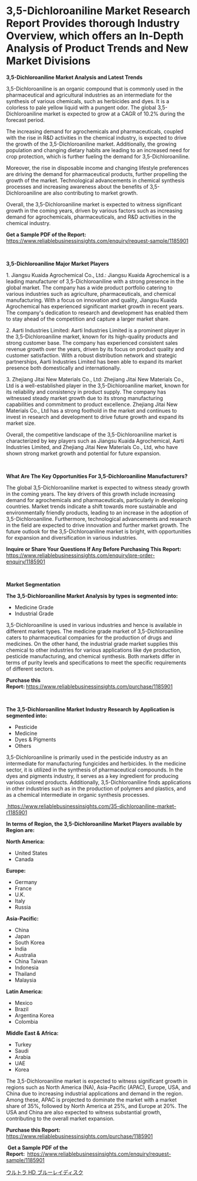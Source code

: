 <p><h1>3,5-Dichloroaniline Market Research Report Provides thorough Industry Overview, which offers an In-Depth Analysis of Product Trends and New Market Divisions</h1></p><p><strong>3,5-Dichloroaniline Market Analysis and Latest Trends</strong></p>
<p><p>3,5-Dichloroaniline is an organic compound that is commonly used in the pharmaceutical and agricultural industries as an intermediate for the synthesis of various chemicals, such as herbicides and dyes. It is a colorless to pale yellow liquid with a pungent odor. The global 3,5-Dichloroaniline market is expected to grow at a CAGR of 10.2% during the forecast period.</p><p>The increasing demand for agrochemicals and pharmaceuticals, coupled with the rise in R&D activities in the chemical industry, is expected to drive the growth of the 3,5-Dichloroaniline market. Additionally, the growing population and changing dietary habits are leading to an increased need for crop protection, which is further fueling the demand for 3,5-Dichloroaniline.</p><p>Moreover, the rise in disposable income and changing lifestyle preferences are driving the demand for pharmaceutical products, further propelling the growth of the market. Technological advancements in chemical synthesis processes and increasing awareness about the benefits of 3,5-Dichloroaniline are also contributing to market growth.</p><p>Overall, the 3,5-Dichloroaniline market is expected to witness significant growth in the coming years, driven by various factors such as increasing demand for agrochemicals, pharmaceuticals, and R&D activities in the chemical industry.</p></p>
<p><strong>Get a Sample PDF of the Report:&nbsp;</strong> <a href="https://www.reliablebusinessinsights.com/enquiry/request-sample/1185901">https://www.reliablebusinessinsights.com/enquiry/request-sample/1185901</a></p>
<p>&nbsp;</p>
<p><strong>3,5-Dichloroaniline Major Market Players</strong></p>
<p><p>1. Jiangsu Kuaida Agrochemical Co., Ltd.: Jiangsu Kuaida Agrochemical is a leading manufacturer of 3,5-Dichloroaniline with a strong presence in the global market. The company has a wide product portfolio catering to various industries such as agriculture, pharmaceuticals, and chemical manufacturing. With a focus on innovation and quality, Jiangsu Kuaida Agrochemical has experienced significant market growth in recent years. The company's dedication to research and development has enabled them to stay ahead of the competition and capture a larger market share.</p><p>2. Aarti Industries Limited: Aarti Industries Limited is a prominent player in the 3,5-Dichloroaniline market, known for its high-quality products and strong customer base. The company has experienced consistent sales revenue growth over the years, driven by its focus on product quality and customer satisfaction. With a robust distribution network and strategic partnerships, Aarti Industries Limited has been able to expand its market presence both domestically and internationally.</p><p>3. Zhejiang Jitai New Materials Co., Ltd: Zhejiang Jitai New Materials Co., Ltd is a well-established player in the 3,5-Dichloroaniline market, known for its reliability and consistency in product supply. The company has witnessed steady market growth due to its strong manufacturing capabilities and commitment to product excellence. Zhejiang Jitai New Materials Co., Ltd has a strong foothold in the market and continues to invest in research and development to drive future growth and expand its market size.</p><p>Overall, the competitive landscape of the 3,5-Dichloroaniline market is characterized by key players such as Jiangsu Kuaida Agrochemical, Aarti Industries Limited, and Zhejiang Jitai New Materials Co., Ltd, who have shown strong market growth and potential for future expansion.</p></p>
<p>&nbsp;</p>
<p><strong>What Are The Key Opportunities For 3,5-Dichloroaniline Manufacturers?</strong></p>
<p><p>The global 3,5-Dichloroaniline market is expected to witness steady growth in the coming years. The key drivers of this growth include increasing demand for agrochemicals and pharmaceuticals, particularly in developing countries. Market trends indicate a shift towards more sustainable and environmentally friendly products, leading to an increase in the adoption of 3,5-Dichloroaniline. Furthermore, technological advancements and research in the field are expected to drive innovation and further market growth. The future outlook for the 3,5-Dichloroaniline market is bright, with opportunities for expansion and diversification in various industries.</p></p>
<p><strong>Inquire or Share Your Questions If Any Before Purchasing This Report:</strong> <a href="https://www.reliablebusinessinsights.com/enquiry/pre-order-enquiry/1185901">https://www.reliablebusinessinsights.com/enquiry/pre-order-enquiry/1185901</a></p>
<p>&nbsp;</p>
<p><strong>Market Segmentation</strong></p>
<p><strong>The 3,5-Dichloroaniline Market Analysis by types is segmented into:</strong></p>
<p><ul><li>Medicine Grade</li><li>Industrial Grade</li></ul></p>
<p><p>3,5-Dichloroaniline is used in various industries and hence is available in different market types. The medicine grade market of 3,5-Dichloroaniline caters to pharmaceutical companies for the production of drugs and medicines. On the other hand, the industrial grade market supplies this chemical to other industries for various applications like dye production, pesticide manufacturing, and chemical synthesis. Both markets differ in terms of purity levels and specifications to meet the specific requirements of different sectors.</p></p>
<p><strong>Purchase this Report:&nbsp;</strong><a href="https://www.reliablebusinessinsights.com/purchase/1185901">https://www.reliablebusinessinsights.com/purchase/1185901</a></p>
<p>&nbsp;</p>
<p><strong>The 3,5-Dichloroaniline Market Industry Research by Application is segmented into:</strong></p>
<p><ul><li>Pesticide</li><li>Medicine</li><li>Dyes & Pigments</li><li>Others</li></ul></p>
<p><p>3,5-Dichloroaniline is primarily used in the pesticide industry as an intermediate for manufacturing fungicides and herbicides. In the medicine sector, it is utilized in the synthesis of pharmaceutical compounds. In the dyes and pigments industry, it serves as a key ingredient for producing various colored products. Additionally, 3,5-Dichloroaniline finds applications in other industries such as in the production of polymers and plastics, and as a chemical intermediate in organic synthesis processes.</p></p>
<p><a href="https://www.reliablebusinessinsights.com/35-dichloroaniline-market-r1185901">&nbsp;https://www.reliablebusinessinsights.com/35-dichloroaniline-market-r1185901</a></p>
<p><strong>In terms of Region, the 3,5-Dichloroaniline Market Players available by Region are:</strong></p>
<p>
    <p> <strong> North America: </strong>
        <ul>
            <li>United States</li>
            <li>Canada</li>
        </ul>
        </p> 
    <p> <strong> Europe: </strong>
        <ul>
            <li>Germany</li>
            <li>France</li>
            <li>U.K.</li>
            <li>Italy</li>
            <li>Russia</li>
        </ul>
        </p> 
    <p> <strong> Asia-Pacific: </strong>
        <ul>
            <li>China</li>
            <li>Japan</li>
            <li>South Korea</li>
            <li>India</li>
            <li>Australia</li>
            <li>China Taiwan</li>
            <li>Indonesia</li>
            <li>Thailand</li>
            <li>Malaysia</li>
        </ul>
        </p> 
    <p> <strong> Latin America: </strong>
        <ul>
            <li>Mexico</li>
            <li>Brazil</li>
            <li>Argentina Korea</li>
            <li>Colombia</li>
        </ul>
        </p> 
    <p> <strong> Middle East & Africa: </strong>
        <ul>
            <li>Turkey</li>
            <li>Saudi</li>
            <li>Arabia</li>
            <li>UAE</li>
            <li>Korea</li>
        </ul>
    </p>
    </p>
<p><p>The 3,5-Dichloroaniline market is expected to witness significant growth in regions such as North America (NA), Asia-Pacific (APAC), Europe, USA, and China due to increasing industrial applications and demand in the region. Among these, APAC is projected to dominate the market with a market share of 35%, followed by North America at 25%, and Europe at 20%. The USA and China are also expected to witness substantial growth, contributing to the overall market expansion.</p></p>
<p><strong>Purchase this Report: </strong><a href="https://www.reliablebusinessinsights.com/purchase/1185901">https://www.reliablebusinessinsights.com/purchase/1185901</a></p>
<p>&nbsp;<strong>Get a Sample PDF of the Report:&nbsp;&nbsp;</strong><a href="https://www.reliablebusinessinsights.com/enquiry/request-sample/1185901">https://www.reliablebusinessinsights.com/enquiry/request-sample/1185901</a></p>
<p><strong></strong></p>
<p><p><a href="https://github.com/LizaHeller2023/Market-Research-Report-List-1/blob/main/5035811113094.md">ウルトラ HD ブルーレイディスク</a></p></p>